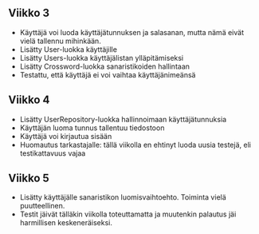 ## Viikko 3

- Käyttäjä voi luoda käyttäjätunnuksen ja salasanan, mutta nämä eivät vielä tallennu mihinkään.
- Lisätty User-luokka käyttäjille
- Lisätty Users-luokka käyttäjälistan ylläpitämiseksi
- Lisätty Crossword-luokka sanaristikoiden hallintaan
- Testattu, että käyttäjä ei voi vaihtaa käyttäjänimeänsä

## Viikko 4

- Lisätty UserRepository-luokka hallinnoimaan käyttäjätunnuksia
- Käyttäjän luoma tunnus tallentuu tiedostoon
- Käyttäjä voi kirjautua sisään
- Huomautus tarkastajalle: tällä viikolla en ehtinyt luoda uusia testejä, eli testikattavuus vajaa

## Viikko 5

- Lisätty käyttäjälle sanaristikon luomisvaihtoehto. Toiminta vielä puutteellinen.
- Testit jäivät tälläkin viikolla toteuttamatta ja muutenkin palautus jäi harmillisen keskeneräiseksi.
